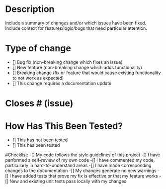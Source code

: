 # Description
Include a summary of changes and/or which issues have been fixed. Include context for features/logic/bugs that need particular attention.

# Type of change
- [] Bug fix (non-breaking change which fixes an issue)
- [] New feature (non-breaking change which adds functionality)
- [] Breaking change (fix or feature that would cause existing functionality to not work as expected)
- [] This change requires a documentation update

# Closes # (issue)

# How Has This Been Tested?
- [] This has not been tested
- [] This has been tested

#Checklist:
-[] My code follows the style guidelines of this project
-[] I have performed a self-review of my own code
-[] I have commented my code, particularly in hard-to-understand areas
-[] I have made corresponding changes to the documentation
-[] My changes generate no new warnings
-[] I have added tests that prove my fix is effective or that my feature works
-[] New and existing unit tests pass locally with my changes
